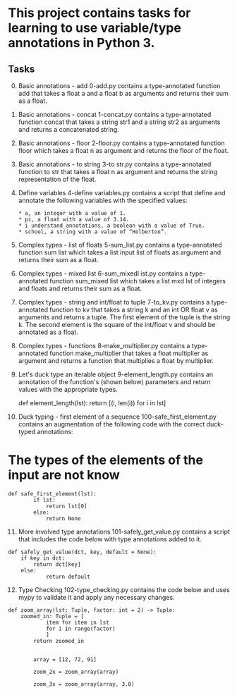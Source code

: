 # This project contains tasks for learning to use variable/type annotations in Python 3.

## Tasks

0. Basic annotations - add
      0-add.py contains a type-annotated function add that takes a float a and a float b as arguments and returns their sum as a float.

 1. Basic annotations - concat
      1-concat.py contains a type-annotated function concat that takes a string str1 and a string str2 as arguments and returns a concatenated string.

 2. Basic annotations - floor
      2-floor.py contains a type-annotated function floor which takes a float n as argument and returns the floor of the float.

 3. Basic annotations - to string
      3-to str.py contains a type-annotated function to str that takes a float n as argument and returns the string representation of the float.

 4. Define variables
      4-define variables.py contains a script that define and annotate the following variables with the specified values:

        * a, an integer with a value of 1.
        * pi, a float with a value of 3.14.
        * i understand_annotations, a boolean with a value of True.
        * school, a string with a value of “Holberton”.
 5. Complex types - list of floats
      5-sum_list.py contains a type-annotated function sum list which takes a list input list of floats as argument and returns their sum as a float.

 6. Complex types - mixed list
      6-sum_mixedl ist.py contains a type-annotated function sum_mixed list which takes a list mxd lst of integers and floats and returns their sum as a float.

 7. Complex types - string and int/float to tuple
      7-to_kv.py contains a type-annotated function to kv that takes a string k and an int OR float v as arguments and returns a tuple. The first element of the tuple is the string k. The second element is the square of the int/float v and should be annotated as a float.

 8. Complex types - functions
      8-make_multiplier.py contains a type-annotated function make_multiplier that takes a float multiplier as argument and returns a function that multiplies a float by multiplier.

 9. Let's duck type an iterable object
      9-element_length.py contains an annotation of the function's (shown below) parameters and return values with the appropriate types.

	def element_length(lst):
  	    return [(i, len(i)) for i in lst]
 10. Duck typing - first element of a sequence
     100-safe_first_element.py contains an augmentation of the following code with the correct duck-typed annotations:

# The types of the elements of the input are not know
	def safe_first_element(lst):
            if lst:
                return lst[0]
            else:
                return None
 11. More involved type annotations
        101-safely_get_value.py contains a script that includes the code below with type annotations added to it.

	def safely_get_value(dct, key, default = None):
  	    if key in dct:
      		return dct[key]
  	    else:
                return default
 12. Type Checking
       102-type_checking.py contains the code below and uses mypy to validate it and apply any necessary changes.

	def zoom_array(lst: Tuple, factor: int = 2) -> Tuple:
  	    zoomed_in: Tuple = [
      	        item for item in lst
                for i in range(factor)
                ]
            return zoomed_in


            array = [12, 72, 91]

            zoom_2x = zoom_array(array)

            zoom_3x = zoom_array(array, 3.0)
